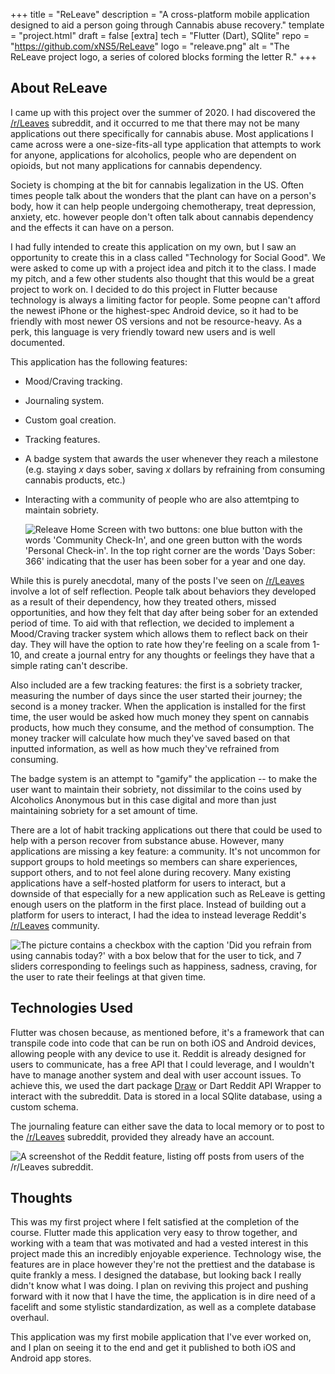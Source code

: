 +++
title = "ReLeave"
description = "A cross-platform mobile application designed to aid a person going through Cannabis abuse recovery."
template = "project.html"
draft = false
[extra]
tech = "Flutter (Dart), SQlite"
repo = "https://github.com/xNS5/ReLeave"
logo = "releave.png"
alt = "The ReLeave project logo, a series of colored blocks forming the letter R."
+++

## About ReLeave

I came up with this project over the summer of 2020. I had discovered the [/r/Leaves](https://reddit.com/r/leaves) subreddit, and it occurred to me that there may
not be many applications out there specifically for cannabis abuse. Most applications I came across were a one-size-fits-all type application that
attempts to work for anyone, applications for alcoholics, people who are dependent on opioids, but not many applications for cannabis dependency.

Society is chomping at the bit for cannabis legalization in the US. Often times people talk about the wonders that the plant can have on a person's body, how it
can help people undergoing chemotherapy, treat depression, anxiety, etc. however people don't often talk about cannabis dependency and the effects it can have on a person.

I had fully intended to create this application on my own, but I saw an opportunity to create this in a class called "Technology for Social Good". We were asked
to come up with a project idea and pitch it to the class. I made my pitch, and a few other students also thought that this would be a great project to work on. I decided to do this project in Flutter because technology is always a limiting factor for people. Some peopne can't afford the newest iPhone or the highest-spec
Android device, so it had to be friendly with most newer OS versions and not be resource-heavy. As a perk, this language is very friendly toward new users and is well documented.

This application has the following features:  
- Mood/Craving tracking.
- Journaling system.
- Custom goal creation.
- Tracking features.
- A badge system that awards the user whenever they reach a milestone (e.g. staying *x* days sober, saving *x* dollars by refraining from consuming cannabis products, etc.)
- Interacting with a community of people who are also attemtping to maintain sobriety.


  <img class="project_screenshot_mobile_right" src="/images/releave_home.jpg" alt="Releave Home Screen with two buttons: one blue button with the words 'Community Check-In', and one green button with the words 'Personal Check-in'. In the top
  right corner are the words 'Days Sober: 366' indicating that the user has been sober for a year and one day."/>

While this is purely anecdotal, many of the posts I've seen on [/r/Leaves](https://reddit.com/r/leaves) involve a lot of self reflection. People talk about behaviors they developed as a result of their dependency, how they treated others, missed opportunities, and how they felt that day after being sober for an extended period
of time. To aid with that reflection, we decided to implement a Mood/Craving tracker system which allows them to reflect back on their day. They will have the
option to rate how they're feeling on a scale from 1-10, and create a journal entry for any thoughts or feelings they have that a simple rating can't describe.

Also included are a few tracking features: the first is a sobriety tracker, measuring the number of days since the user started their journey; the second
is a money tracker. When the application is installed for the first time, the user would be asked how much money they spent on cannabis products, how much they
consume, and the method of consumption. The money tracker will calculate how much they've saved based on that inputted information, as well as how much they've
refrained from consuming. 

The badge system is an attempt to "gamify" the application -- to make the user want to maintain their sobriety, not dissimilar to the coins used by Alcoholics
Anonymous but in this case digital and more than just maintaining sobriety for a set amount of time.

There are a lot of habit tracking applications out there that could be used to help with a person recover from substance abuse. However, many applications are missing a key feature: a community. It's not uncommon for support groups to hold meetings so members can share experiences, support others, and to not feel alone during
recovery. Many existing applications have a self-hosted platform for users to interact, but a downside of that especially for a new application such as ReLeave is
getting enough users on the platform in the first place. Instead of building out a platform for users to interact, I had the idea to instead leverage Reddit's [/r/Leaves](https://reddit.com/r/leaves) community.

<img class="project_screenshot_mobile_left" src="/images/releave_rating.jpg" alt="The picture contains a checkbox with the caption 'Did you refrain from using cannabis today?' with a box below that for the user to tick, and 7 sliders corresponding to feelings such as happiness, sadness, craving, for the user to rate their feelings at that given time." />

## Technologies Used

Flutter was chosen because, as mentioned before, it's a framework that can transpile code into code that can be run on both iOS and Android devices, 
allowing people with any device to use it. Reddit is already designed for users to communicate, has a free API that I could leverage, and I wouldn't have to manage 
another system and deal with user account issues. To achieve this, we used the dart package [Draw](https://pub.dev/packages/draw) or Dart Reddit API Wrapper to 
interact with the subreddit. Data is stored in a local SQlite database, using a custom schema. 

The journaling feature can either save the data to local memory or to post to the [/r/Leaves](https://reddit.com/r/leaves) subreddit, provided they already have
an account.

<img class="project_screenshot_mobile_right" src="/images/releave_leaves.jpg" alt="A screenshot of the Reddit feature, listing off posts from users of the /r/Leaves subreddit." />

## Thoughts

This was my first project where I felt satisfied at the completion of the course. Flutter made this application very easy to throw together, and working with
a team that was motivated and had a vested interest in this project made this an incredibly enjoyable experience. Technology wise, the features are in place
however they're not the prettiest and the database is quite frankly a mess. I designed the database, but looking back I really didn't know what I was doing. 
I plan on reviving this project and pushing forward with it now that I have the time, the application is in dire need of a facelift and some stylistic 
standardization, as well as a complete database overhaul.

This application was my first mobile application that I've ever worked on, and I plan on seeing it to the end and get it published to both iOS and Android app stores.
